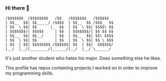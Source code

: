 ### Hi there 👋

``` 
/$$$$$$$  /$$$$$$$$   /$$   /$$$$$$$   /$$$$$$ 
| $$__  $$| $$_____/ /$$$$  | $$__  $$ /$$$_  $$
| $$  \ $$| $$      |_  $$  | $$  \ $$| $$$$\ $$
| $$$$$$$/| $$$$$     | $$  | $$$$$$$/| $$ $$ $$
| $$__  $$| $$__/     | $$  | $$__  $$| $$\ $$$$
| $$  \ $$| $$        | $$  | $$  \ $$| $$ \ $$$
| $$  | $$| $$$$$$$$ /$$$$$$| $$  | $$|  $$$$$$/
|__/  |__/|________/|______/|__/  |__/ \______/ 
```

It's just another student who hates his major. Does something else he likes.

This profile has repos containing projects I worked on in order to improve my programming skills.
